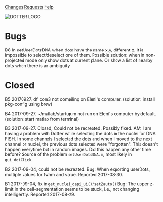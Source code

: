 <link rel="stylesheet" href="style.css">

[Changes](CHANGELOG.html)
[Requests](REQUESTS.html)
[Help](HELP.html)

![DOTTER LOGO](dotter/logo_758.jpg)

# Bugs

B6 In setUserDotsDNA when dots have the same x,y, different z. It
is impossible to select/deselect one of them. Possible solution: when
in non-projected mode only show dots at current plane. Or show a list
of nearby dots when there is an ambiguity.


# Closed
B5 20170927, df_com3 not compiling on Eleni's computer. (solution:
install pkg-config using brew)

B4 2017-09-27. ~/matlab/startup.m not run on Eleni's computer by
default. (solution: start matlab from terminal)

B3 2017-09-27. Closed, Could not be recreated. Possibly fixed. AM: I am having a problem with Dotter while selecting the dots in the nuclei for DNA FISH. In some channels I selected the dots and when I moved to the next channel or nuclei, the previous dots selected were "forgotten". This doesn't happen everytime but in random images. Did this happen any other time before? 
  Source of the problem `setUserDotsDNA.m`, most likely in `gui_dotClick`. 

B2 2017-09-04, could not be recreated. Bug: When exporting userDots, multiple values for fwhm and value. Reported 2017-08-30.

B1 2017-09-04, fix in `get_nuclei_dapi_ui()/setZauto()` Bug: The upper z-limit in the cell-segmentation seems to be stuck, i.e.,
   not changing intelligently. Reported 2017-08-29.
 
